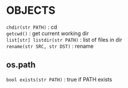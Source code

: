 # OBJECTS  

  
`chdir(str PATH)` : cd  
`getcwd()` : get current working dir  
`list[str] listdir(str PATH)` : list of files in dir  
`rename(str SRC, str DST)` : rename  
  
## os.path  
`bool exists(str PATH)` : true if PATH exists  
  